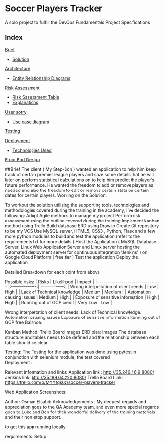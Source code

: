# Soccer Players Tracker
A solo project to fulfill the DevOps Fundamentals Project Specifications 

## Index
[Brief](#brief)
   * [Solution](#solution)

[Architecture](#architecture)
   * [Entity Relationship Diagrams](#erd)

[Risk Assessment](#risks)
   * [Risk Sssessment Table](#risks)
   * [Explanations](#risks_expl)

[User sotry](#user_sotry)
   * [Use case diagram](#use_case)

[Testing](#testing)


[Deployment](#depl)
   * [Technologies Used](#tech)


[Front End Design](#FE)

<a name="brief"></a>
##Brief 
The client ( My Step-Son ) wanted an application to help him keep track of certain premier league players and save some details that he will later on perform statistical calculations on to help him predict the player’s future performance.
He wanted the freedom to add or remove players as needed and also the freedom to edit or remove certain stats on certain dates for certain players.
<a name= 'solution'></a>
Working on the Solution: 

To workout the solution utilising the supporting tools, technologies and methodologies covered during the training in the academy, I’ve decided the following:
Adopt Agile methods to manage my project
Perform risk assessment using the outline covered during the training
Implement kanban method using Trello
Build database ERD using Draw.io
Create Git repository to be my VCS
Use MySQL server, HTML5, CSS3 , Python, Flask and a few more python modules  to build and test the application (refer to the requirements.txt for more details )
Host the Application ( MySQL Database Server, Linux Web Application Server and Linux server hosting the automated deployment server for continuous integration ‘Jenkins’ ) on Google Cloud Platform ( free tier )
Test the application
Deploy the application

Detailed Breakdown for each point from above

Possible risks:
| Risks                            | Likelihood    | Impact       | 
| -------------------------------- |:-------------:| :-----------:| 
| Wrong interpretation of client needs | Low           | High         | 
| Lack of Technical knowledge      | Medium        |   Medium     | 
| Automation causing issues        | Medium        |  High        | 
| Exposure of sensitive information  | High     |    High | 
| Running out of GCP credit        |  Very Low     |    Low       | 

Wrong interpretation of client needs.
Lack of Technical knowledge.
Automation causing issues
Exposure of sensitive information
Running out of GCP free Balance.


Kanban Method:
Trello Board 
Images
ERD plan:
Images 
The database structure and tables needs to be defined and the relationship between each table should be clear

Testing:
The Testing for the application was done using pytest in conjunction with selenium module, the test covered  
Deployment :


Relevant information and links:
Application link : http://35.246.46.9:8080/
Jenkins link: http://35.189.64.220:8080/
Trello Board Link: https://trello.com/b/MYYfqs6z/soccer-players-tracker

Web Application Screenshots:

Author:
Osman Elsahib
Acknowledgements :
My deepest regards and appreciation goes to the QA Academy team, and even more special regards goes to Luke and Ben for their wonderful delivery of the training materials and their non-stop support.





to get this app running locally:

requirements:
Setup:



